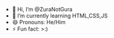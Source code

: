- 👋 Hi, I’m @ZuraNotGura
- 🌱 I’m currently learning HTML,CSS,JS
- 😄 Pronouns: He/Him
- ⚡ Fun fact: >:)

<!---
ZuraNotGura/ZuraNotGura is a ✨ special ✨ repository because its `README.md` (this file) appears on your GitHub profile.
You can click the Preview link to take a look at your changes.
--->
